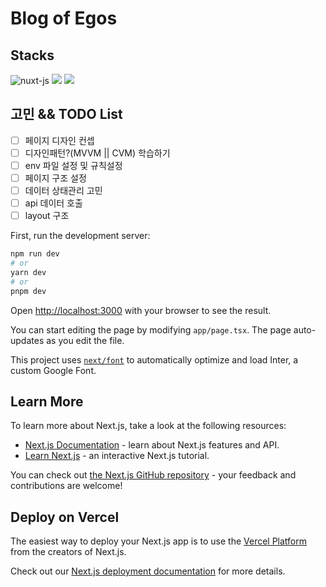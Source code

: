 <h1 align='left'>Blog of Egos</h1>

<h2 align=''>Stacks</h2>

<div align="start">

<img  src="https://img.shields.io/badge/NuxtJS-09D3AC?logo=nuxt.js&style=for-the-badge&logoColor=black" alt="nuxt-js"/>

<img  src="https://img.shields.io/badge/TailwindCSS-06B6D4?logo=tailwindcss&style=for-the-badge&logoColor=black"/>

<img  src="https://img.shields.io/badge/TypeScript-3178c6?logo=TypeScript&style=for-the-badge&logoColor=black"/>

</div>

## 고민 && TODO List

- [ ] 페이지 디자인 컨셉
- [ ] 디자인패턴?(MVVM || CVM) 학습하기
- [ ] env 파일 설정 및 규칙설정
- [ ] 페이지 구조 설정
- [ ] 데이터 상태관리 고민
- [ ] api 데이터 호출
- [ ] layout 구조

First, run the development server:

```bash
npm run dev
# or
yarn dev
# or
pnpm dev
```

Open [http://localhost:3000](http://localhost:3000) with your browser to see the result.

You can start editing the page by modifying `app/page.tsx`. The page auto-updates as you edit the file.

This project uses [`next/font`](https://nextjs.org/docs/basic-features/font-optimization) to automatically optimize and load Inter, a custom Google Font.

## Learn More

To learn more about Next.js, take a look at the following resources:

- [Next.js Documentation](https://nextjs.org/docs) - learn about Next.js features and API.
- [Learn Next.js](https://nextjs.org/learn) - an interactive Next.js tutorial.

You can check out [the Next.js GitHub repository](https://github.com/vercel/next.js/) - your feedback and contributions are welcome!

## Deploy on Vercel

The easiest way to deploy your Next.js app is to use the [Vercel Platform](https://vercel.com/new?utm_medium=default-template&filter=next.js&utm_source=create-next-app&utm_campaign=create-next-app-readme) from the creators of Next.js.

Check out our [Next.js deployment documentation](https://nextjs.org/docs/deployment) for more details.
